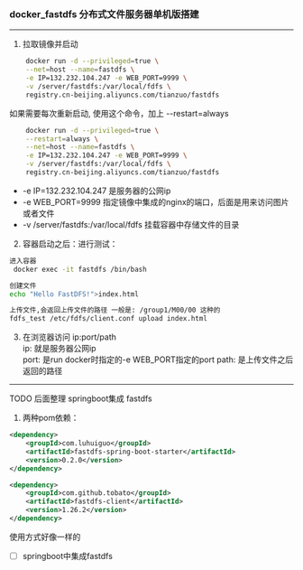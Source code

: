 ### docker_fastdfs 分布式文件服务器单机版搭建
----

1. 拉取镜像并启动
```bash
    docker run -d --privileged=true \
    --net=host --name=fastdfs \
    -e IP=132.232.104.247 -e WEB_PORT=9999 \
    -v /server/fastdfs:/var/local/fdfs \
    registry.cn-beijing.aliyuncs.com/tianzuo/fastdfs
```

如果需要每次重新启动,  使用这个命令，加上 --restart=always
```bash
    docker run -d --privileged=true \
    --restart=always \
    --net=host --name=fastdfs \
    -e IP=132.232.104.247 -e WEB_PORT=9999 \
    -v /server/fastdfs:/var/local/fdfs \
    registry.cn-beijing.aliyuncs.com/tianzuo/fastdfs
```
* -e IP=132.232.104.247 是服务器的公网ip
* -e WEB_PORT=9999 指定镜像中集成的nginx的端口，后面是用来访问图片或者文件
* -v /server/fastdfs:/var/local/fdfs 挂载容器中存储文件的目录

2. 容器启动之后：进行测试： 
```bash
进入容器
 docker exec -it fastdfs /bin/bash
```
```bash
创建文件
echo "Hello FastDFS!">index.html
```
```bash
上传文件,会返回上传文件的路径 一般是: /group1/M00/00 这种的
fdfs_test /etc/fdfs/client.conf upload index.html
```

3. 在浏览器访问 ip:port/path   
ip: 就是服务器公网ip   
port: 是run docker时指定的-e WEB_PORT指定的port
path: 是上传文件之后返回的路径

------
TODO 后面整理 springboot集成 fastdfs
1. 两种pom依赖：
```xml
<dependency>
    <groupId>com.luhuiguo</groupId>
    <artifactId>fastdfs-spring-boot-starter</artifactId>
    <version>0.2.0</version>
</dependency>
```

```xml
<dependency>
    <groupId>com.github.tobato</groupId>
    <artifactId>fastdfs-client</artifactId>
    <version>1.26.2</version>
</dependency>
```

使用方式好像一样的   

- [ ] springboot中集成fastdfs
